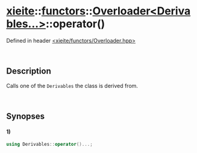 # [xieite](../../../../xieite.md)\:\:[functors](../../../../functors.md)\:\:[Overloader\<Derivables...\>](../../../Overloader.md)\:\:operator\(\)
Defined in header [<xieite/functors/Overloader.hpp>](../../../../../include/xieite/functors/Overloader.hpp)

&nbsp;

## Description
Calls one of the `Derivables` the class is derived from.

&nbsp;

## Synopses
#### 1)
```cpp
using Derivables::operator()...;
```
